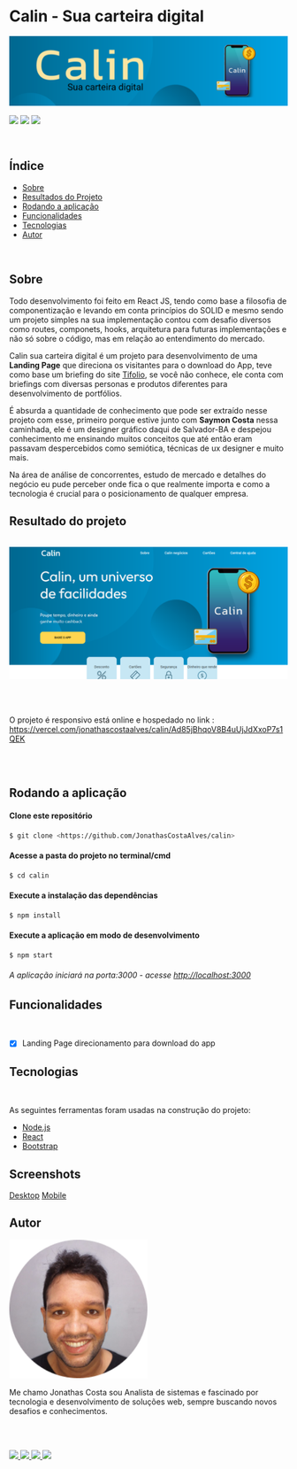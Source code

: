 #  Calin - Sua carteira digital
![Demo](./screenshots/feedbacks2.png)
 
 
<img src="https://img.shields.io/github/license/JonathasCostaAlves/nlw-return-impulse-web" /> <img src="https://img.shields.io/badge/Node.js-43853D?style=for-the-badge&logo=node.js&logoColor=white" /> <img src="https://img.shields.io/badge/React-20232A?style=for-the-badge&logo=react&logoColor=61DAFB" />
 
</br>
 
## Índice
 
* [Sobre](#Sobre)
* [Resultados do Projeto](#Resultado-do-projeto)
* [Rodando a aplicação](#Rodando-a-aplicação)
* [Funcionalidades](#Funcionalidades)
* [Tecnologias](#Tecnologias)
* [Autor](#Autor)
 
</br>
 
## Sobre  
 
 Todo desenvolvimento foi feito em React JS, tendo como base a filosofia de componentização e levando em conta princípios do SOLID e  mesmo sendo um projeto simples na sua implementação contou com desafio diversos como routes, componets, hooks, arquitetura para futuras implementações e não só sobre o código, mas em relação ao entendimento do mercado.
 
 Calin sua carteira digital é um projeto para desenvolvimento de uma <strong>Landing Page</strong> que direciona os visitantes para o download do App, teve como base um briefing do site [Tifolio](https://tifolio.com.br/), se você não conhece, ele conta com briefings com diversas personas e produtos diferentes para desenvolvimento de portfólios.
 
 
É absurda a quantidade de conhecimento que pode ser extraído nesse projeto com esse,  primeiro porque estive junto com <strong> Saymon Costa</strong> nessa caminhada, ele é um designer gráfico daqui de Salvador-BA e despejou conhecimento me ensinando muitos  conceitos  que até então eram passavam despercebidos como semiótica, técnicas de ux designer e muito mais.
 
Na área de análise de concorrentes, estudo de mercado e detalhes do negócio eu pude perceber onde fica o que realmente importa e como a tecnologia é crucial para o posicionamento de qualquer empresa.
 
 
 
 
 
 
 
## Resultado do projeto
</br>
 
<img src="./screenshots/home.png" alt="Scrennshot da landing page da Calin">
 
</br></br>
 
O projeto é responsivo está online e hospedado no link : https://vercel.com/jonathascostaalves/calin/Ad85jBhqoV8B4uUjJdXxoP7s1QEK
 
</br></br>
 
 
 
 
 
## Rodando a aplicação
 
 
#### Clone este repositório
```bash
$ git clone <https://github.com/JonathasCostaAlves/calin>
```
#### Acesse a pasta do projeto no terminal/cmd
```bash
$ cd calin
```
#### Execute a instalação das dependências
```bash
$ npm install
```
 
#### Execute a aplicação em modo de desenvolvimento
```bash
$ npm start
```
###### A aplicação iniciará na porta:3000 - acesse <http://localhost:3000>
 
 
 
## Funcionalidades
</br>
 
- [x] Landing Page direcionamento para download do app
 
 
 
## Tecnologias
</br>
 
As seguintes ferramentas foram usadas na construção do projeto:
 
- [Node.js](https://nodejs.org/en/)
- [React](https://pt-br.reactjs.org/)
- [Bootstrap](https://getbootstrap.com/)
 
 
## Screenshots
 
 
<a href="./screenshots/screenshot-mobile.png" target="_blank">Desktop</a>
<a href="./screenshots/screenshot-mobile.png" target="_blank">Mobile</a>
 
 
 
 
 
## Autor
   
 
 
 <img src="./screenshots/img-jonathas.png" alt="img-jonathas" width="250"></img>
 
 
   Me chamo Jonathas Costa sou Analista de sistemas e fascinado por tecnologia e desenvolvimento de soluções web, sempre buscando novos desafios e conhecimentos.
 
</br></br>
 
<a href="https://www.instagram.com/jonathascostadev/" >
    <img src="https://img.shields.io/badge/Instagram-E4405F?style=for-the-badge&logo=instagram&logoColor=white">
 
</a>
 
<a href="https://www.linkedin.com/in/jonathas-costa-86210a21a/" >
    <img src="https://img.shields.io/badge/LinkedIn-0077B5?style=for-the-badge&logo=linkedin&logoColor=white">
 
</a>
 
<a href="https://mailito:jcalves182@gmail.com/" >
    <img src="https://img.shields.io/badge/Gmail-D14836?style=for-the-badge&logo=gmail&logoColor=white">
 
</a>
<a href="https://github.com/JonathasCostaAlves" >
    <img src="https://img.shields.io/badge/GitHub-100000?style=for-the-badge&logo=github&logoColor=white">
 
</a>
 
 


